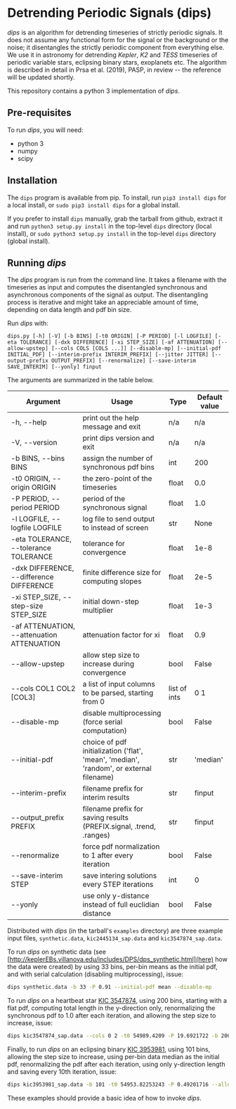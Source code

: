 Detrending Periodic Signals (dips)
==================================

_dips_ is an algorithm for detrending timeseries of strictly periodic signals. It does not assume any functional form for the signal or the background or the noise; it disentangles the strictly periodic component from everything else. We use it in astronomy for detrending _Kepler_, _K2_ and _TESS_ timeseries of periodic variable stars, eclipsing binary stars, exoplanets etc. The algorithm is described in detail in Prsa et al. (2019), PASP, in review -- the reference will be updated shortly.

This repository contains a python 3 implementation of _dips_.

Pre-requisites
--------------

To run _dips_, you will need:

* python 3
* numpy
* scipy

Installation
------------

The `dips` program is available from pip. To install, run `pip3 install dips` for a local install, or `sudo pip3 install dips` for a global install.

If you prefer to install `dips` manually, grab the tarball from github, extract it and run `python3 setup.py install` in the top-level `dips` directory (local install), or `sudo python3 setup.py install` in the top-level `dips` directory (global install).

Running _dips_
--------------

The _dips_ program is run from the command line. It takes a filename with the timeseries as input and computes the disentangled synchronous and asynchronous components of the signal as output. The disentangling process is iterative and might take an appreciable amount of time, depending on data length and pdf bin size.

Run _dips_ with:

`dips.py [-h] [-V] [-b BINS] [-t0 ORIGIN] [-P PERIOD] [-l LOGFILE] [-eta TOLERANCE] [-dxk DIFFERENCE] [-xi STEP_SIZE] [-af ATTENUATION] [--allow-upstep] [--cols COLS [COLS ...]] [--disable-mp] [--initial-pdf INITIAL_PDF] [--interim-prefix INTERIM_PREFIX] [--jitter JITTER] [--output-prefix OUTPUT_PREFIX] [--renormalize] [--save-interim SAVE_INTERIM] [--yonly] finput`

The arguments are summarized in the table below.

| Argument | Usage | Type | Default value |
|----------|-------|------|---------------|
| -h, --help | print out the help message and exit | n/a | n/a |
| -V, --version | print dips version and exit | n/a | n/a |
| -b BINS, --bins BINS | assign the number of synchronous pdf bins | int | 200 |
| -t0 ORIGIN, --origin ORIGIN | the zero-point of the timeseries | float | 0.0 |
| -P PERIOD, --period PERIOD | period of the synchronous signal | float | 1.0 |
| -l LOGFILE, --logfile LOGFILE | log file to send output to instead of screen | str | None |
| -eta TOLERANCE, --tolerance TOLERANCE | tolerance for convergence | float | 1e-8 |
| -dxk DIFFERENCE, --difference DIFFERENCE | finite difference size for computing slopes | float | 2e-5 |
| -xi STEP_SIZE, --step-size STEP_SIZE | initial down-step multiplier | float | 1e-3 |
| -af ATTENUATION, --attenuation ATTENUATION | attenuation factor for xi | float | 0.9 |
| --allow-upstep | allow step size to increase during convergence | bool | False |
| --cols COL1 COL2 \[COL3\] | a list of input columns to be parsed, starting from 0 | list of ints | 0 1 |
| --disable-mp | disable multiprocessing (force serial computation) | bool | False |
| --initial-pdf | choice of pdf initialization ('flat', 'mean', 'median', 'random', or external filename) | str | 'median' |
| --interim-prefix | filename prefix for interim results | str | finput |
| --output_prefix PREFIX | filename prefix for saving results (PREFIX.signal, .trend, .ranges) | str | finput |
| --renormalize | force pdf normalization to 1 after every iteration | bool | False |
| --save-interim STEP | save intering solutions every STEP iterations | int | 0 |
| --yonly | use only y-distance instead of full euclidian distance | bool | False |

Distributed with _dips_ (in the tarball's `examples` directory) are three example input files, `synthetic.data`, `kic2445134_sap.data` and `kic3547874_sap.data`.

To run _dips_ on synthetic data (see [http://keplerEBs.villanova.edu/includes/DPS/dps_synthetic.html](here) how the data were created) by using 33 bins, per-bin means as the initial pdf, and with serial calculation (disabling multiprocessing), issue:

```bash
dips synthetic.data -b 33 -P 0.91 --initial-pdf mean --disable-mp
```

To run _dips_ on a heartbeat star [KIC 3547874](http://keplerEBs.villanova.edu/overview/?k=3547874), using 200 bins, starting with a flat pdf, computing total length in the y-direction only, renormalizing the synchronous pdf to 1.0 after each iteration, and allowing the step size to increase, issue:

```bash
dips kic3547874_sap.data --cols 0 2 -t0 54989.4209 -P 19.6921722 -b 200 --yonly --initial-pdf flat --renormalize --allow-upstep
```

Finally, to run _dips_ on an eclipsing binary [KIC 3953981](http://keplerEBs.villanova.edu/overview/?k=3953981), using 101 bins, allowing the step size to increase, using per-bin data median as the initial pdf, renormalizing the pdf after each iteration, using only y-direction length and saving every 10th iteration, issue:

```bash
dips kic3953981_sap.data -b 101 -t0 54953.82253243 -P 0.49201716 --allow-upstep --initial-pdf median --save-interim 10 --interim-prefix eb --renormalize --yonly
```

These examples should provide a basic idea of how to invoke _dips_.
